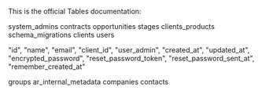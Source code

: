 This is the official Tables documentation:

system_admins
contracts
opportunities
stages
clients_products
schema_migrations
clients
users

"id",
 "name",
 "email",
 "client_id",
 "user_admin",
 "created_at",
 "updated_at",
 "encrypted_password",
 "reset_password_token",
 "reset_password_sent_at",
 "remember_created_at"

groups
ar_internal_metadata
companies
contacts